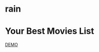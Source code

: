# rain
<h1> Your Best Movies List </h1>
<a href="https://tansionline.github.io/rain/index.html">DEMO</a>
